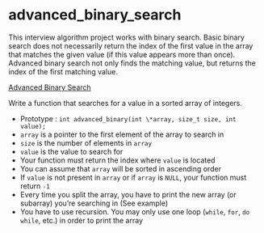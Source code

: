 # advanced_binary_search

This interview algorithm project works with binary search. Basic binary search does not necessarily return the index of the first value in the array that matches the given value (if this value appears more than once). Advanced binary search not only finds the matching value, but returns the index of the first matching value.

[Advanced Binary Search](/advanced_binary_search/0-advanced_binary.c)

Write a function that searches for a value in a sorted array of integers.

- Prototype : `int advanced_binary(int \*array, size_t size, int value);`
- `array` is a pointer to the first element of the array to search in
- `size` is the number of elements in `array`
- `value` is the value to search for
- Your function must return the index where `value` is located
- You can assume that `array` will be sorted in ascending order
- If `value` is not present in `array` or if `array` is `NULL`, your function must return `-1`
- Every time you split the array, you have to print the new array (or subarray) you’re searching in (See example)
- You have to use recursion. You may only use one loop (`while`, `for`, `do while`, etc.) in order to print the array
